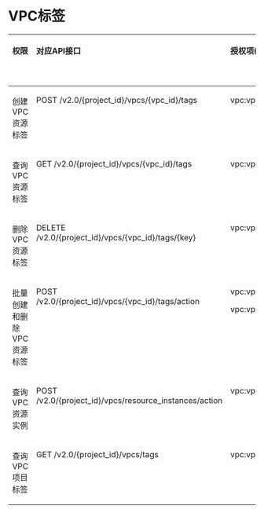 # VPC标签<a name="vpc_permission_0021"></a>

<a name="table8513144254019"></a>
<table><thead align="left"><tr id="row1557354254011"><th class="cellrowborder" valign="top" width="16.881688168816883%" id="mcps1.1.6.1.1"><p id="p6174435204812"><a name="p6174435204812"></a><a name="p6174435204812"></a>权限</p>
</th>
<th class="cellrowborder" valign="top" width="27.722772277227726%" id="mcps1.1.6.1.2"><p id="p8174113504816"><a name="p8174113504816"></a><a name="p8174113504816"></a>对应API接口</p>
</th>
<th class="cellrowborder" valign="top" width="21.19211921192119%" id="mcps1.1.6.1.3"><p id="p8701346133717"><a name="p8701346133717"></a><a name="p8701346133717"></a>授权项(Action)</p>
</th>
<th class="cellrowborder" valign="top" width="16.28162816281628%" id="mcps1.1.6.1.4"><p id="p5985736163016"><a name="p5985736163016"></a><a name="p5985736163016"></a>IAM项目(Project)</p>
</th>
<th class="cellrowborder" valign="top" width="17.92179217921792%" id="mcps1.1.6.1.5"><p id="p8985133619300"><a name="p8985133619300"></a><a name="p8985133619300"></a>企业项目(Enterprise Project)</p>
</th>
</tr>
</thead>
<tbody><tr id="row11573842194015"><td class="cellrowborder" valign="top" width="16.881688168816883%" headers="mcps1.1.6.1.1 "><p id="p970935115520"><a name="p970935115520"></a><a name="p970935115520"></a>创建VPC资源标签</p>
</td>
<td class="cellrowborder" valign="top" width="27.722772277227726%" headers="mcps1.1.6.1.2 "><p id="p1994810358574"><a name="p1994810358574"></a><a name="p1994810358574"></a>POST /v2.0/{project_id}/vpcs/{vpc_id}/tags</p>
</td>
<td class="cellrowborder" valign="top" width="21.19211921192119%" headers="mcps1.1.6.1.3 "><p id="p6708115185520"><a name="p6708115185520"></a><a name="p6708115185520"></a>vpc:vpcTags:create</p>
</td>
<td class="cellrowborder" valign="top" width="16.28162816281628%" headers="mcps1.1.6.1.4 "><p id="p1475655902719"><a name="p1475655902719"></a><a name="p1475655902719"></a>√</p>
</td>
<td class="cellrowborder" valign="top" width="17.92179217921792%" headers="mcps1.1.6.1.5 "><p id="p153706545313"><a name="p153706545313"></a><a name="p153706545313"></a>×</p>
</td>
</tr>
<tr id="row16573114224014"><td class="cellrowborder" valign="top" width="16.881688168816883%" headers="mcps1.1.6.1.1 "><p id="p157011510557"><a name="p157011510557"></a><a name="p157011510557"></a>查询VPC资源标签</p>
</td>
<td class="cellrowborder" valign="top" width="27.722772277227726%" headers="mcps1.1.6.1.2 "><p id="p1970318535520"><a name="p1970318535520"></a><a name="p1970318535520"></a>GET /v2.0/{project_id}/vpcs/{vpc_id}/tags</p>
</td>
<td class="cellrowborder" valign="top" width="21.19211921192119%" headers="mcps1.1.6.1.3 "><p id="p470015195511"><a name="p470015195511"></a><a name="p470015195511"></a>vpc:vpcTags:get</p>
</td>
<td class="cellrowborder" valign="top" width="16.28162816281628%" headers="mcps1.1.6.1.4 "><p id="p167561459142711"><a name="p167561459142711"></a><a name="p167561459142711"></a>√</p>
</td>
<td class="cellrowborder" valign="top" width="17.92179217921792%" headers="mcps1.1.6.1.5 "><p id="p1370175418319"><a name="p1370175418319"></a><a name="p1370175418319"></a>×</p>
</td>
</tr>
<tr id="row195739423404"><td class="cellrowborder" valign="top" width="16.881688168816883%" headers="mcps1.1.6.1.1 "><p id="p126964517555"><a name="p126964517555"></a><a name="p126964517555"></a>删除VPC资源标签</p>
</td>
<td class="cellrowborder" valign="top" width="27.722772277227726%" headers="mcps1.1.6.1.2 "><p id="p206975519551"><a name="p206975519551"></a><a name="p206975519551"></a>DELETE /v2.0/{project_id}/vpcs/{vpc_id}/tags/{key}</p>
</td>
<td class="cellrowborder" valign="top" width="21.19211921192119%" headers="mcps1.1.6.1.3 "><p id="p1669515510552"><a name="p1669515510552"></a><a name="p1669515510552"></a>vpc:vpcTags:delete</p>
</td>
<td class="cellrowborder" valign="top" width="16.28162816281628%" headers="mcps1.1.6.1.4 "><p id="p9757145912271"><a name="p9757145912271"></a><a name="p9757145912271"></a>√</p>
</td>
<td class="cellrowborder" valign="top" width="17.92179217921792%" headers="mcps1.1.6.1.5 "><p id="p19370155411318"><a name="p19370155411318"></a><a name="p19370155411318"></a>×</p>
</td>
</tr>
<tr id="row2057334214016"><td class="cellrowborder" valign="top" width="16.881688168816883%" headers="mcps1.1.6.1.1 "><p id="p11686259551"><a name="p11686259551"></a><a name="p11686259551"></a>批量创建和删除VPC资源标签</p>
</td>
<td class="cellrowborder" valign="top" width="27.722772277227726%" headers="mcps1.1.6.1.2 "><p id="p668914517552"><a name="p668914517552"></a><a name="p668914517552"></a>POST /v2.0/{project_id}/vpcs/{vpc_id}/tags/action</p>
</td>
<td class="cellrowborder" valign="top" width="21.19211921192119%" headers="mcps1.1.6.1.3 "><p id="p12618529014"><a name="p12618529014"></a><a name="p12618529014"></a>vpc:vpcTags:create</p>
<p id="p568585115519"><a name="p568585115519"></a><a name="p568585115519"></a>vpc:vpcTags:delete</p>
</td>
<td class="cellrowborder" valign="top" width="16.28162816281628%" headers="mcps1.1.6.1.4 "><p id="p187577594276"><a name="p187577594276"></a><a name="p187577594276"></a>√</p>
</td>
<td class="cellrowborder" valign="top" width="17.92179217921792%" headers="mcps1.1.6.1.5 "><p id="p10370105493116"><a name="p10370105493116"></a><a name="p10370105493116"></a>×</p>
</td>
</tr>
<tr id="row1141921219586"><td class="cellrowborder" valign="top" width="16.881688168816883%" headers="mcps1.1.6.1.1 "><p id="p1242216120589"><a name="p1242216120589"></a><a name="p1242216120589"></a>查询VPC资源实例</p>
</td>
<td class="cellrowborder" valign="top" width="27.722772277227726%" headers="mcps1.1.6.1.2 "><p id="p842291235811"><a name="p842291235811"></a><a name="p842291235811"></a>POST /v2.0/{project_id}/vpcs/resource_instances/action</p>
</td>
<td class="cellrowborder" valign="top" width="21.19211921192119%" headers="mcps1.1.6.1.3 "><p id="p16422151245812"><a name="p16422151245812"></a><a name="p16422151245812"></a>vpc:vpcTags:get</p>
</td>
<td class="cellrowborder" valign="top" width="16.28162816281628%" headers="mcps1.1.6.1.4 "><p id="p1267045134615"><a name="p1267045134615"></a><a name="p1267045134615"></a>√</p>
</td>
<td class="cellrowborder" valign="top" width="17.92179217921792%" headers="mcps1.1.6.1.5 "><p id="p6670155114465"><a name="p6670155114465"></a><a name="p6670155114465"></a>×</p>
</td>
</tr>
<tr id="row65981915155810"><td class="cellrowborder" valign="top" width="16.881688168816883%" headers="mcps1.1.6.1.1 "><p id="p11599181585812"><a name="p11599181585812"></a><a name="p11599181585812"></a>查询VPC项目标签</p>
</td>
<td class="cellrowborder" valign="top" width="27.722772277227726%" headers="mcps1.1.6.1.2 "><p id="p117106575512"><a name="p117106575512"></a><a name="p117106575512"></a>GET /v2.0/{project_id}/vpcs/tags</p>
</td>
<td class="cellrowborder" valign="top" width="21.19211921192119%" headers="mcps1.1.6.1.3 "><p id="p5599171518589"><a name="p5599171518589"></a><a name="p5599171518589"></a>vpc:vpcTags:get</p>
</td>
<td class="cellrowborder" valign="top" width="16.28162816281628%" headers="mcps1.1.6.1.4 "><p id="p5670165120466"><a name="p5670165120466"></a><a name="p5670165120466"></a>√</p>
</td>
<td class="cellrowborder" valign="top" width="17.92179217921792%" headers="mcps1.1.6.1.5 "><p id="p167055174612"><a name="p167055174612"></a><a name="p167055174612"></a>×</p>
</td>
</tr>
</tbody>
</table>

